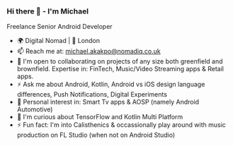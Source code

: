### Hi there 👋 - I'm Michael

Freelance Senior Android Developer

- 🌍 Digital Nomad | 📍 London
- 📫 Reach me at: michael.akakpo@nomadiq.co.uk
- 🤝 I'm open to collaborating on projects of any size both greenfield and brownfield. Expertise in: FinTech, Music/Video Streaming apps & Retail apps. 
- ⚡ Ask me about Android, Kotlin, Android vs iOS design language differences, Push Notifications, Digital Experiments
- 💬 Personal interest in: Smart Tv apps & AOSP (namely Android Automotive)
- 🧠 I'm curious about TensorFlow and Kotlin Multi Platform
- ⚡️ Fun fact: I'm into Calisthenics & occassionally play around with music production on FL Studio (when not on Android Studio)

